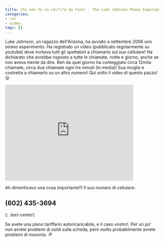 ```yaml
---
title: Chi non ha un ca\*\*o da fare! - The Luke Johnson Phone Experiment
categories:
- car
- video
tags: []
---
```

Luke Johnson, un ragazzo dell'Arizona, ha avviato a settembre 2006 uno strano
esperimento. Ha registrato un video (pubblicato regolarmente su youtube) dove
invitava tutti gli spettatori a chiamarlo sul suo cellulare! Ha dichiarato che
avrebbe risposto a tutte le chiamate, notte e giorno, anche se non aveva
niente da dire. Beh da quel giorno ha conteggiato circa 12mila chiamate, circa
due chiamate ogni tre minuti (in media)! Sua moglie e costretta a chiamarlo su
un altro numero! Qui sotto il video di questo pazzo! :stuck_out_tongue:

<iframe width="420" height="315" src="https://www.youtube.com/embed/OkXH7hBbDI0" frameborder="0" allowfullscreen></iframe>

Ah dimenticavo una cosa importante!!! Il suo numero di cellulare:

## (602) 435-3694
{: .text-center}
  
Se avete una piano tariffario autoricaricabile, e il caso vostro!. Per un po'
non avrete problemi di soldi sulla scheda, però molto probabilmente avrete
problemi di insonnia. :P  
  

  

